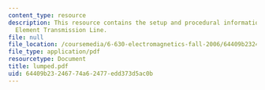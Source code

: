 ```yaml
---
content_type: resource
description: This resource contains the setup and procedural information for Lumped
  Element Transmission Line.
file: null
file_location: /coursemedia/6-630-electromagnetics-fall-2006/64409b23246774a62477edd373d5ac0b_lumped.pdf
file_type: application/pdf
resourcetype: Document
title: lumped.pdf
uid: 64409b23-2467-74a6-2477-edd373d5ac0b
---
```

